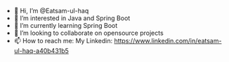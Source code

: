 - 👋 Hi, I’m @Eatsam-ul-haq
- 👀 I’m interested in Java and Spring Boot
- 🌱 I’m currently learning Spring Boot
- 💞️ I’m looking to collaborate on opensource projects
- 📫 How to reach me: My Linkedin: https://www.linkedin.com/in/eatsam-ul-haq-a40b431b5

<!---
Eatsam-ul-haq/Eatsam-ul-haq is a ✨ special ✨ repository because its `README.md` (this file) appears on your GitHub profile.
You can click the Preview link to take a look at your changes.
--->
